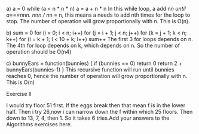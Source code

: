 a)  a = 0
    while (a < n * n * n) 
      a = a + n * n
In this while loop, a add n*n until a===n*n*n. n*n*n / n*n = n, this means a needs to add nth times for the loop to stop. The number of operation will grow proportionally with n. This is O(n).

b)  sum = 0
    for (i = 0; i < n; i++)
      for (j = i + 1; j < n; j++)
        for (k = j + 1; k < n; k++)
          for (l = k + 1; l < 10 + k; l++)
            sum++
The first 3 for loops depends on n. The 4th for loop depends on k, which depends on n. So the number of operation should be O(n4)

c)  bunnyEars = function(bunnies) {
      if (bunnies == 0) return 0
      return 2 + bunnyEars(bunnies-1)
    }
This recursive function will run until bunnies reaches 0, hence the number of operation will grow proportionally with n. This is O(n)

Exercise II

I would try floor 51 first. If the eggs break then that mean f is in the lower half. Then i try 26,now i can narrow down the f within which 25 floors. Then down to 13, 7, 4, then 1. So it takes 6 tries.Add your answers to the Algorithms exercises here.